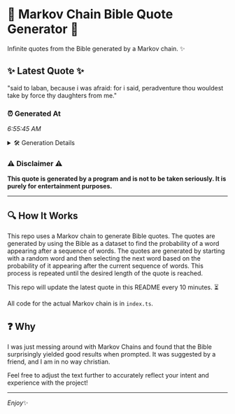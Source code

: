 # 📖 Markov Chain Bible Quote Generator 📖

Infinite quotes from the Bible generated by a Markov chain. ✨

## ✨ Latest Quote ✨
"said to laban, because i was afraid: for i said, peradventure thou wouldest take by force thy daughters from me."

### ⏰ Generated At
*6:55:45 AM*

<details>
    <summary>🛠️ Generation Details</summary>
    <p>
        <strong>🌱 Seed:</strong> said<br>
        <strong>🔄 Iterations:</strong> 19<br>
        <strong>📜 Context History:</strong><br>[ said ]: to<br>[ said, to ]: laban,<br>[ said, to, laban, ]: because<br>[ said, to, laban,, because ]: i<br>[ said, to, laban,, because, i ]: was<br>[ said, to, laban,, because, i, was ]: afraid:<br>[ to, laban,, because, i, was, afraid: ]: for<br>[ laban,, because, i, was, afraid:, for ]: i<br>[ because, i, was, afraid:, for, i ]: said,<br>[ i, was, afraid:, for, i, said, ]: peradventure<br>[ was, afraid:, for, i, said,, peradventure ]: thou<br>[ afraid:, for, i, said,, peradventure, thou ]: wouldest<br>[ for, i, said,, peradventure, thou, wouldest ]: take<br>[ i, said,, peradventure, thou, wouldest, take ]: by<br>[ said,, peradventure, thou, wouldest, take, by ]: force<br>[ peradventure, thou, wouldest, take, by, force ]: thy<br>[ thou, wouldest, take, by, force, thy ]: daughters<br>[ wouldest, take, by, force, thy, daughters ]: from<br>[ take, by, force, thy, daughters, from ]: me.<br>
    </p>
</details>

### ⚠️ Disclaimer ⚠️
**This quote is generated by a program and is not to be taken seriously. It is purely for entertainment purposes.**

---

## 🔍 How It Works

This repo uses a Markov chain to generate Bible quotes. The quotes are generated by using the Bible as a dataset to find the probability of a word appearing after a sequence of words. The quotes are generated by starting with a random word and then selecting the next word based on the probability of it appearing after the current sequence of words. This process is repeated until the desired length of the quote is reached.

This repo will update the latest quote in this README every 10 minutes. ⏳

All code for the actual Markov chain is in `index.ts`.

## ❓ Why

I was just messing around with Markov Chains and found that the Bible surprisingly yielded good results when prompted. 
It was suggested by a friend, and I am in no way christian.

Feel free to adjust the text further to accurately reflect your intent and experience with the project!

---

*Enjoy*✨
